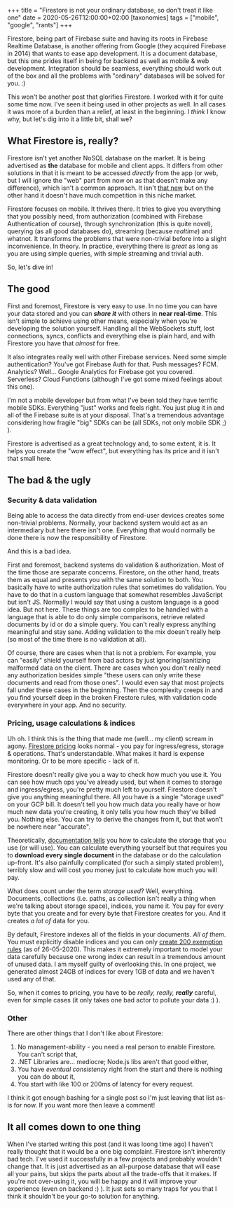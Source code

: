 +++
title = "Firestore is not your ordinary database, so don't treat it like one"
date = 2020-05-26T12:00:00+02:00
[taxonomies]
tags = ["mobile", "google", "rants"]
+++

Firestore, being part of Firebase suite and having its roots in Firebase Realtime Database, is another offering from Google (they acquired Firebase in 2014) that wants to ease app development. It is a document database, but this one prides itself in being for backend as well as mobile & web development. Integration should be seamless, everything should work out of the box and all the problems with "ordinary" databases will be solved for you. :)

This won't be another post that glorifies Firestore. I worked with it for quite some time now. I've seen it being used in other projects as well. In all cases it was more of a burden than a relief, at least in the beginning. I *think* I know why, but let's dig into it a little bit, shall we?

<!-- more -->

## What Firestore is, really?

Firestore isn't yet another NoSQL database on the market. It is being advertised as **the** database for mobile and client apps. It differs from other solutions in that it is meant to be accessed *directly* from the app (or web, but I will ignore the "web" part from now on as that doesn't make any difference), which isn't a common approach. It isn't [that new](https://realm.io/) but on the other hand it doesn't have much competition in this niche market.

Firestore focuses on mobile. It thrives there. It tries to give you everything that you possibly need, from authorization (combined with Firebase Authentication of course), through synchronization (this is quite novel), querying (as all good databases do), streaming (because *realtime*) and whatnot. It transforms the problems that were non-trivial before into a slight inconvenience. In theory. In practice, everything there is *great* as long as you are using simple queries, with simple streaming and trivial auth.

So, let's dive in!

## The good

First and foremost, Firestore is very easy to use. In no time you can have your data stored and you can ***share it*** with others in **near real-time**. This isn't simple to achieve using other means, especially when you're developing the solution yourself. Handling all the WebSockets stuff, lost connections, syncs, conflicts and everything else is plain hard, and with Firestore you have that *almost* for free.

It also integrates really well with other Firebase services. Need some simple authentication? You've got Firebase Auth for that. Push messages? FCM. Analytics? Well... Google Analytics for Firebase got you covered. Serverless? Cloud Functions (although I've got some mixed feelings about this one).

I'm not a mobile developer but from what I've been told they have terrific mobile SDKs. Everything "just" works and feels right. You just plug it in and all of the Firebase suite is at your disposal. That's a tremendous advantage considering how fragile "big" SDKs can be (all SDKs, not only mobile SDK ;) ).

Firestore is advertised as a great technology and, to some extent, it is. It helps you create the "wow effect", but everything has its price and it isn't that small here.

## The bad & the ugly

### Security & data validation

Being able to access the data directly from end-user devices creates some non-trivial problems. Normally, your backend system would act as an intermediary but here there isn't one. Everything that would normally be done there is now the responsibility of Firestore.

And this is a bad idea.

First and foremost, backend systems do validation & authorization. Most of the time those are separate concerns. Firestore, on the other hand, treats them as equal and presents you with the same solution to both. You basically have to write authorization rules that sometimes do validation. You have to do that in a custom language that somewhat resembles JavaScript but isn't JS. Normally I would say that using a custom language is a good idea. But not here. These things are too complex to be handled with a language that is able to do only simple comparisons, retrieve related documents by id or do a simple query. You can't really express anything meaningful and stay sane. Adding validation to the mix doesn't really help (so most of the time there is no validation at all).

Of course, there are cases when that is not a problem. For example, you can "easily" shield yourself from bad actors by just ignoring/sanitizing malformed data on the client. There are cases when you don't really need any authorization besides simple "these users can only write these documents and read from those ones". I would even say that most projects fall under these cases in the beginning. Then the complexity creeps in and you find yourself deep in the broken Firestore rules, with validation code everywhere in your app. And no security.

### Pricing, usage calculations & indices

Uh oh. I think this is the thing that made me (well... my client) scream in agony. [Firestore pricing](https://cloud.google.com/firestore/pricing) looks normal - you pay for ingress/egress, storage & operations. That's understandable. What makes it hard is expense monitoring. Or to be more specific - lack of it.

Firestore doesn't really give you a way to check how much you use it. You can see how much ops you've already used, but when it comes to storage and ingress/egress, you're pretty much left to yourself. Firestore doesn't give you anything meaningful there. All you have is a single "storage used" on your GCP bill. It doesn't tell you how much data you really have or how much new data you're creating, it only tells you how much they've billed you. Nothing else. You can try to derive the changes from it, but that won't be nowhere near "accurate".

Theoretically, [documentation tells](https://firebase.google.com/docs/firestore/storage-size#index-entry-size) you how to calculate the storage that you use (or will use). You can calculate everything yourself but that requires you to **download every single document** in the database or do the calculation up-front. It's also painfully complicated (for such a simply stated problem), terribly slow and will cost you money just to calculate how much you will pay.

What does count under the term *storage used*? Well, everything. Documents, collections (i.e. paths, as collection isn't really a thing when we're talking about storage space), indices, you name it. You pay for every byte that you create and for every byte that Firestore creates for you. And it creates *a lot* *of* data for you.

By default, Firestore indexes all of the fields in your documents. *All of them*. You must explicitly disable indices and you can only [create 200 exemption rules](https://firebase.google.com/docs/firestore/query-data/index-overview#indexing_limits) (as of 26-05-2020). This makes it extremely important to model your data carefully because one wrong index can result in a tremendous amount of unused data. I am myself guilty of overlooking this. In one project, we generated almost 24GB of indices for every 1GB of data and we haven't used any of that.

So, when it comes to pricing, you have to be *really, really, **really*** careful, even for simple cases (it only takes one bad actor to pollute your data :) ).

### Other

There are other things that I don't like about Firestore:

1. No management-ability - you need a real person to enable Firestore. You can't script that,
2. .NET Libraries are... mediocre; Node.js libs aren't that good either,
3. You have *eventual consistency* right from the start and there is nothing you can do about it,
4. You start with like 100 or 200ms of latency for every request.

I think it got enough bashing for a single post so I'm just leaving that list as-is for now. If you want more then leave a comment!

## It all comes down to one thing

When I've started writing this post (and it was loong time ago) I haven't really thought that it would be a one big complaint. Firestore isn't inherently bad tech. I've used it successfully in a few projects and probably wouldn't change that. It is just advertised as an all-purpose database that will ease all your pains, but skips the parts about all the trade-offs that it makes. If you're not over-using it, you will be happy and it will improve your experience (even on backend :) ). It just sets so many traps for you that I think it shouldn't be your go-to solution for anything.
